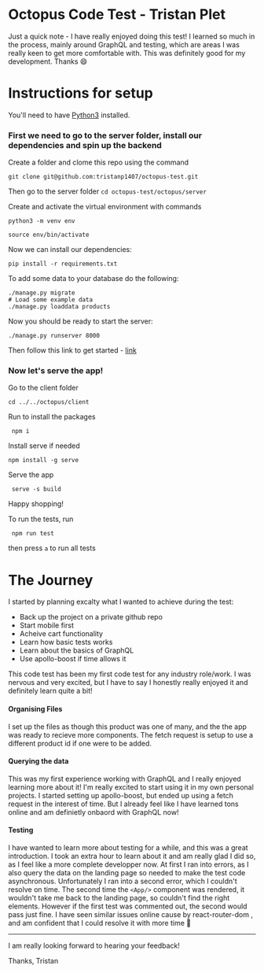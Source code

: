 # Octopus Code Test - Tristan Plet

Just a quick note - I have really enjoyed doing this test! I learned so much in the process, mainly around GraphQL and testing, which are areas I was really keen to get more comfortable with. This was definitely good for my development. Thanks 😄

# Instructions for setup

You'll need to have [Python3](https://www.python.org/downloads/) installed.

### First we need to go to the server folder, install our dependencies and spin up the backend

Create a folder and clome this repo using the command

`git clone git@github.com:tristanp1407/octopus-test.git`

Then go to the server folder `cd octopus-test/octopus/server`

Create and activate the virtual environment with commands

`python3 -m venv env`

`source env/bin/activate`

Now we can install our dependencies:

```
pip install -r requirements.txt
```

To add some data to your database do the following:

```
./manage.py migrate
# Load some example data
./manage.py loaddata products
```

Now you should be ready to start the server:

```
./manage.py runserver 8000
```

Then follow this link to get started - [link](<http://127.0.0.1:8000/graphql#operationName=getProductById&query=query%20getProductById%20%7B%0A%20%20product(productId%3A%201)%20%7B%0A%20%20%20%20id%0A%20%20%20%20name%0A%20%20%20%20power%0A%20%20%20%20description%0A%20%20%20%20price%0A%20%20%20%20quantity%0A%20%20%20%20brand%0A%20%20%20%20weight%0A%20%20%20%20height%0A%20%20%20%20width%0A%20%20%20%20length%0A%20%20%20%20modelCode%0A%20%20%20%20colour%0A%20%20%20%20imgUrl%0A%20%20%7D%0A%7D%0A>)

### Now let's serve the app!

Go to the client folder

`cd ../../octopus/client`

Run to install the packages

` npm i`

Install serve if needed

`npm install -g serve`

Serve the app

` serve -s build`

Happy shopping!

To run the tests, run

` npm run test`

then press `a` to run all tests

# The Journey

I started by planning excalty what I wanted to achieve during the test:

- Back up the project on a private github repo
- Start mobile first
- Acheive cart functionality
- Learn how basic tests works
- Learn about the basics of GraphQL
- Use apollo-boost if time allows it

This code test has been my first code test for any industry role/work. I was nervous and very excited, but I have to say I honestly really enjoyed it and definitely learn quite a bit!

#### Organising Files

I set up the files as though this product was one of many, and the the app was ready to recieve more components. The fetch request is setup to use a different product id if one were to be added.

#### Querying the data

This was my first experience working with GraphQL and I really enjoyed learning more about it! I'm really excited to start using it in my own personal projects. I started setting up apollo-boost, but ended up using a fetch request in the interest of time. But I already feel like I have learned tons online and am definietly onbaord with GraphQL now!

#### Testing

I have wanted to learn more about testing for a while, and this was a great introduction. I took an extra hour to learn about it and am really glad I did so, as I feel like a more complete developper now. At first I ran into errors, as I also query the data on the landing page so needed to make the test code asynchronous.
Unfortunately I ran into a second error, which I couldn't resolve on time. The second time the `<App/>` component was rendered, it wouldn't take me back to the landing page, so couldn't find the right elements. However if the first test was commented out, the second would pass just fine. I have seen similar issues online cause by react-router-dom , and am confident that I could resolve it with more time 🙂

---

I am really looking forward to hearing your feedback!

Thanks, Tristan
